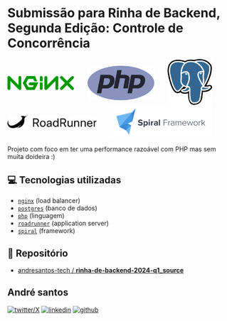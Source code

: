 # Submissão para Rinha de Backend, Segunda Edição: Controle de Concorrência

<img src="./images/nginx.svg" alt="logo nginx" width="150" height="auto" align="left" style="margin: 38px 30px 0 0; ">
<img src="./images/php.svg" alt="logo PHP" width="150" height="auto" align="left" style="margin: 15px 30px 0 0;" />
<img src="./images/postgres.svg" alt="logo postgres" width="100" height="auto" >
<br>

<img src="./images/RoadRunner.png" alt="logo RoadRunner" width="200" height="auto" align="left" style="margin: 21px 30px 0 0;" />
<img src="./images/SpiralFramework.png" alt="logo Spiral Framework" width="230" height="auto" />
<br />

Projeto com foco em ter uma performance razoável com PHP mas sem muita doideira :)

## 💻 Tecnologias utilizadas
- [`nginx`](https://www.nginx.com/) (load balancer)
- [`postgres`](https://www.postgresql.org/) (banco de dados)
- [`php`](https://www.php.net/) (linguagem)
- [`roadrunner`](https://roadrunner.dev/) (application server)
- [`spiral`](https://spiral.dev/) (framework)

## 🚀 Repositório
- [andresantos-tech / **rinha-de-backend-2024-q1_source**](https://github.com/andresantos-tech/rinha-de-backend-2024-q1_source/)

## André santos
[![twitter/X](https://img.shields.io/badge/Twitter-000000?style=for-the-badge&logo=X&logoColor=white)](https://github.com/andresantos-tech)
[![linkedin](https://img.shields.io/badge/LinkedIn-0077B5?style=for-the-badge&logo=linkedin&logoColor=white)](https://www.linkedin.com/in/andresantos-tech/)
[![github](https://img.shields.io/badge/GitHub-100000?style=for-the-badge&logo=github&logoColor=white)](https://github.com/andresantos-tech)




